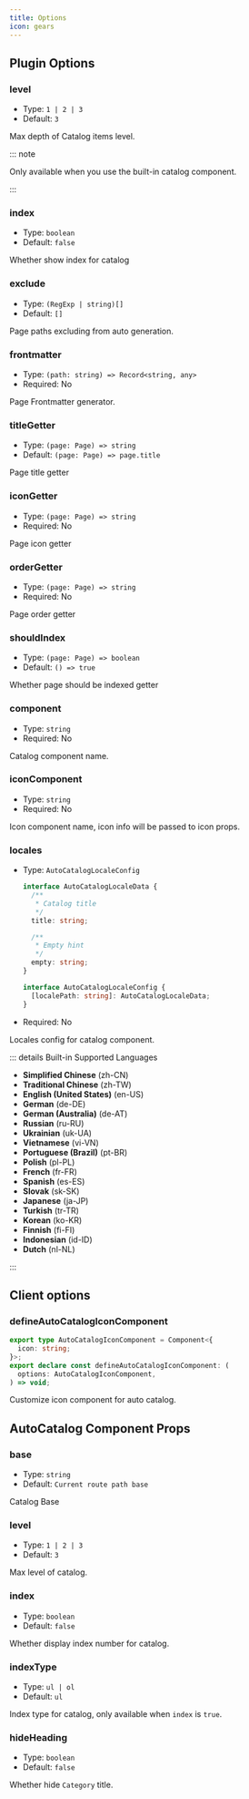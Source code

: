 ```yaml
---
title: Options
icon: gears
---
```


## Plugin Options

### level

- Type: `1 | 2 | 3`
- Default: `3`

Max depth of Catalog items level.

::: note

Only available when you use the built-in catalog component.

:::

### index

- Type: `boolean`
- Default: `false`

Whether show index for catalog

### exclude

- Type: `(RegExp | string)[]`
- Default: `[]`

Page paths excluding from auto generation.

### frontmatter

- Type: `(path: string) => Record<string, any>`
- Required: No

Page Frontmatter generator.

### titleGetter

- Type: `(page: Page) => string`
- Default: `(page: Page) => page.title`

Page title getter

### iconGetter

- Type: `(page: Page) => string`
- Required: No

Page icon getter

### orderGetter

- Type: `(page: Page) => string`
- Required: No

Page order getter

### shouldIndex

- Type: `(page: Page) => boolean`
- Default: `() => true`

Whether page should be indexed getter

### component

- Type: `string`
- Required: No

Catalog component name.

### iconComponent

- Type: `string`
- Required: No

Icon component name, icon info will be passed to icon props.

### locales

- Type: `AutoCatalogLocaleConfig`

  ```ts
  interface AutoCatalogLocaleData {
    /**
     * Catalog title
     */
    title: string;

    /**
     * Empty hint
     */
    empty: string;
  }

  interface AutoCatalogLocaleConfig {
    [localePath: string]: AutoCatalogLocaleData;
  }
  ```

- Required: No

Locales config for catalog component.

::: details Built-in Supported Languages

- **Simplified Chinese** (zh-CN)
- **Traditional Chinese** (zh-TW)
- **English (United States)** (en-US)
- **German** (de-DE)
- **German (Australia)** (de-AT)
- **Russian** (ru-RU)
- **Ukrainian** (uk-UA)
- **Vietnamese** (vi-VN)
- **Portuguese (Brazil)** (pt-BR)
- **Polish** (pl-PL)
- **French** (fr-FR)
- **Spanish** (es-ES)
- **Slovak** (sk-SK)
- **Japanese** (ja-JP)
- **Turkish** (tr-TR)
- **Korean** (ko-KR)
- **Finnish** (fi-FI)
- **Indonesian** (id-ID)
- **Dutch** (nl-NL)

:::

## Client options

### defineAutoCatalogIconComponent

```ts
export type AutoCatalogIconComponent = Component<{
  icon: string;
}>;
export declare const defineAutoCatalogIconComponent: (
  options: AutoCatalogIconComponent,
) => void;
```

Customize icon component for auto catalog.

## AutoCatalog Component Props

### base

- Type: `string`
- Default: `Current route path base`

Catalog Base

### level

- Type: `1 | 2 | 3`
- Default: `3`

Max level of catalog.

### index

- Type: `boolean`
- Default: `false`

Whether display index number for catalog.

### indexType

- Type: `ul | ol`
- Default: `ul`

Index type for catalog, only available when `index` is `true`.

### hideHeading

- Type: `boolean`
- Default: `false`

Whether hide `Category` title.
